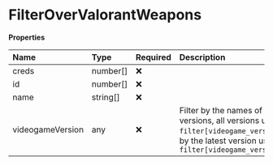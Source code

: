 # FilterOverValorantWeapons

**Properties**

| Name             | Type     | Required | Description                                                                                                                                                      |
| :--------------- | :------- | :------- | :--------------------------------------------------------------------------------------------------------------------------------------------------------------- |
| creds            | number[] | ❌       |                                                                                                                                                                  |
| id               | number[] | ❌       |                                                                                                                                                                  |
| name             | string[] | ❌       |                                                                                                                                                                  |
| videogameVersion | any      | ❌       | Filter by the names of videogame versions, all versions using `filter[videogame_version]=all`, or by the latest version using `filter[videogame_version]=latest` |
